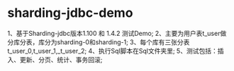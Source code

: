 # sharding-jdbc-demo
1、基于Sharding-jdbc版本1.100 和 1.4.2 测试Demo;
2、主要为用户表t_user做分库分表，库分为sharding-0和sharding-1;
3、每个库有三张分表t_user_0,t_user_1,_t_user_2;
4、执行Sql脚本在Sql文件夹里;
5、测试包括：插入、更新、分页、统计、事务回滚;
